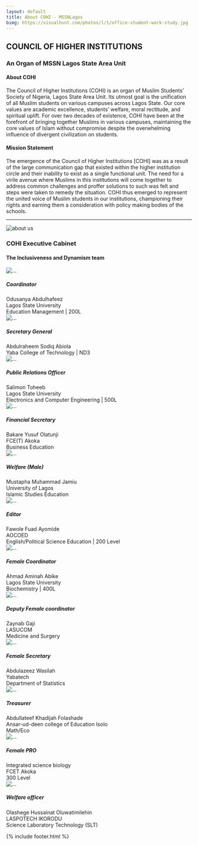 ```yaml
---
layout: default
title: About COHI - MSSNLagos
bimg: https://visualhunt.com/photos/l/1/office-student-work-study.jpg
---
```


<div class="container">
	<div class="text-center mb-5">
		<h2 class="font-weight-bold mt-5">COUNCIL OF HIGHER INSTITUTIONS</h2>
		<h3>An Organ of MSSN Lagos State Area Unit</h3>
	</div>
	<div class="row d-flex justify-content-center">
		<div class="col-md-4">
			<h4 class="mb-3">About COHI</h4>
			<p>The Council of Higher Institutions (COHI) is an organ of Muslim Students’ Society of Nigeria, Lagos State Area Unit. Its utmost goal is the unification of all Muslim students on various campuses across Lagos State. Our core values are academic excellence, students’ welfare, moral rectitude, and spiritual uplift. For over two decades of existence, COHI have been at the forefront of bringing together Muslims in various campuses, maintaining the core values of Islam without compromise despite the overwhelming influence of divergent civilization on students.</p>
		</div>
		<div class="col-md-4">
			<div class="row m-auto">
				<h4 class="mb-3">Mission Statement</h4>
					<p>The emergence of the Council of Higher Institutions [COHI] was as a result of the large communication gap that existed within the higher institution circle and their inability to exist as a single functional unit. The need for a virile avenue where Muslims in this institutions will come together to address common challenges and proffer solutions to such was felt and steps were taken to remedy the situation. COHI thus emerged to represent the united voice of Muslim students in our institutions, championing their rights and earning them a consideration with policy making bodies of the schools. </p>
			</div>
			<hr>
		</div>
		<div class="col-md-4">
			<img src="assets/imgs/img_001.jpg" class="img-fluid" alt="about us">
		</div>
	</div>
	<!-- executives -->
	<div class="text-center mb-5">
		<h3 class=" mt-5">COHI Executive Cabinet</h3>
		<h4 class="text-center">The Inclusiveness and Dynamism team</h4>
	</div>
	<div class="row text-center d-flex justify-content-center"> <!--Executives 1st line-->
		<!-- Team Member 1 -->
		<div class="col-xl-3 col-md-6 mb-4">
		<div class="card border-0 shadow">
			<img src="assets/imgs/team/coordinator.jpeg" class="card-img-top exco" alt="...">
			<div class="card-body text-center">
			<h5 class="card-title mb-0">Coordinator</h5>
			<div class="card-text text-black-50">Odusanya Abdulhafeez</div>
			<div class="card-text text-black-50">Lagos State University</div>
			<div class="card-text text-black-50">Education Management | 200L</div>
			</div>
		</div>
		</div>
		<!-- Team Member 1.1 -->
		<!-- <div class="col-xl-3 col-md-6 mb-4">
		<div class="card border-0 shadow">
			<img src="assets/imgs/team/yusuf.png" class="card-img-top exco" alt="...">
			<div class="card-body text-center">
			<h5 class="card-title mb-0">Deputy Coordinator</h5>
			<div class="card-text text-black-50">Yusuf Oyenikun</div>
			<div class="card-text text-black-50">University of Lagos</div>
			<div class="card-text text-black-50">Fisheries</div>
			</div>
		</div>
		</div> -->
		<!-- Team Member 2 -->
		<div class="col-xl-3 col-md-6 mb-4">
		<div class="card border-0 shadow">
			<img src="assets/imgs/team/secretary_general.jpeg" class="card-img-top exco" alt="...">
			<div class="card-body text-center">
			<h5 class="card-title mb-0">Secretary General</h5>
			<div class="card-text text-black-50">Abdulraheem Sodiq Abiola</div>
			<div class="card-text text-black-50">Yaba College of Technology | ND3</div>
			</div>
		</div>
		</div>
		<!-- Team Member 2.2 -->
		<!-- <div class="col-xl-3 col-md-6 mb-4">
		<div class="card border-0 shadow">
			<img src="assets/imgs/team/saheedd.png" class="card-img-top exco" alt="...">
			<div class="card-body text-center">
			<h5 class="card-title mb-0">Asst. Secretary General</h5>
			<div class="card-text text-black-50">Abdulmaalik Adebayo  </div>
			<div class="card-text text-black-50">Lagos State University, Epe</div>
			<div class="card-text text-black-50">Electrical/Electronic Engineering </div>
			</div>
		</div>
		</div> -->
		<!-- Team Member 3 -->
		<div class="col-xl-3 col-md-6 mb-4">
		<div class="card border-0 shadow">
			<img src="assets/imgs/team/PRO.jpeg" class="card-img-top exco" alt="...">
			<div class="card-body text-center">
			<h5 class="card-title mb-0">Public Relations Officer</h5>
			<div class="card-text text-black-50">Salimon Toheeb </div>
			<div class="card-text text-black-50">Lagos State University</div>
			<div class="card-text text-black-50">Electronics and Computer Engineering | 500L</div>
			</div>
		</div>
		</div>
		<!-- Team Member 4 -->
		<div class="col-xl-3 col-md-6 mb-4">
		<div class="card border-0 shadow">
			<img src="assets/imgs/team/fin_sec.jpeg" class="card-img-top exco" alt="...">
			<div class="card-body text-center">
			<h5 class="card-title mb-0">Financial Secretary</h5>
			<div class="card-text text-black-50">Bakare Yusuf Olatunji</div>
			<div class="card-text text-black-50">FCE(T) Akoka</div>
			<div class="card-text text-black-50">Business Education </div>
			</div>
		</div>
		</div>
		<!-- Team Member 4.5 -->
		<div class="col-xl-3 col-md-6 mb-4">
		<div class="card border-0 shadow">
			<img src="assets/imgs/team/welfare.jpeg" class="card-img-top exco" alt="...">
			<div class="card-body text-center">
			<h5 class="card-title mb-0">Welfare (Male)</h5>
			<div class="card-text text-black-50">Mustapha Muhammad Jamiu</div>
			<div class="card-text text-black-50">University of Lagos</div>
			<div class="card-text text-black-50">Islamic Studies Education</div>
			</div>
		</div>
		</div>
		<!-- Team Member 5 --> 
		<div class="col-xl-3 col-md-6 mb-4">
		<div class="card border-0 shadow">
			<img src="assets/imgs/team/editor.jpeg" class="card-img-top exco" alt="...">
			<div class="card-body text-center">
			<h5 class="card-title mb-0">Editor</h5>
			<div class="card-text text-black-50">Fawole Fuad Ayomide</div>
			<div class="card-text text-black-50">AOCOED</div>
			<div class="card-text text-black-50">English/Political Science Education | 200 Level</div>
			</div>
		</div>
		</div>
	</div>
	<!-- /.row -->
	<div class="row text-center justify-content-center"> <!--Executives 2nd line-->
		<!-- Team Member 6 -->
		<div class="col-xl-3 col-md-6 mb-4">
		<div class="card border-0 shadow">
			<img src="assets/imgs/team/Female_Coordinator.jpeg" class="card-img-top exco" alt="...">
			<div class="card-body text-center">
			<h5 class="card-title mb-0">Female Coordinator</h5>
			<div class="card-text text-black-50">Ahmad Aminah Abike</div>
			<div class="card-text text-black-50">Lagos State University</div>
			<div class="card-text text-black-50">Biochemistry | 400L</div>
			</div>
		</div>
		</div>
		<!-- Team Member 7 -->
		<div class="col-xl-3 col-md-6 mb-4">
		<div class="card border-0 shadow">
			<img src="assets/imgs/team/deputy_female_coordinator.jpeg" class="card-img-top exco" alt="...">
			<div class="card-body text-center">
			<h5 class="card-title mb-0">Deputy Female coordinator</h5>
			<div class="card-text text-black-50">Zaynab Gaji </div>
			<div class="card-text text-black-50">LASUCOM</div>
			<div class="card-text text-black-50">Medicine and Surgery</div>
			</div>
		</div>
		</div>
		<!-- Team Member 8 -->
		<div class="col-xl-3 col-md-6 mb-4">
		<div class="card border-0 shadow">
			<img src="assets/imgs/team/Sister_Secretary.jpeg" class="card-img-top exco" alt="...">
			<div class="card-body text-center">
			<h5 class="card-title mb-0">Female Secretary</h5>
			<div class="card-text text-black-50">Abdulazeez Wasilah </div>
			<div class="card-text text-black-50">Yabatech</div>
			<div class="card-text text-black-50">Department of Statistics</div>
			</div>
		</div>
		</div>
	</div>
	<!-- /.row -->
	<div class="row d-flex justify-content-center"> <!--Executives 3rd line-->
		<!-- Team Member 9 -->
		<div class="col-xl-3 col-md-6 mb-4">
		<div class="card border-0 shadow">
			<img src="assets/imgs/team/treasurer.jpeg" class="card-img-top exco" alt="...">
			<div class="card-body text-center">
			<h5 class="card-title mb-0">Treasurer</h5>
			<div class="card-text text-black-50">Abdullateef Khadijah Folashade</div>
			<div class="card-text text-black-50">Ansar-ud-deen college of Education Isolo</div>
			<div class="card-text text-black-50">Math/Eco</div>
			</div>
		</div>
		</div>
		<!-- Team Member 10 -->
		<div class="col-xl-3 col-md-6 mb-4">
		<div class="card border-0 shadow">
			<img src="assets/imgs/team/PRO_female.jpeg" class="card-img-top exco" alt="...">
			<div class="card-body text-center">
			<h5 class="card-title mb-0">Female PRO</h5>
			<div class="card-text text-black-50">Integrated science biology</div>
			<div class="card-text text-black-50">FCET Akoka</div>
			<div class="card-text text-black-50">300 Level</div>
			</div>
		</div>
		</div>
		<!-- Team Member 11 -->
		<div class="col-xl-3 col-md-6 mb-4">
		<div class="card border-0 shadow">
			<img src="assets/imgs/team/welfare_sister.jpeg" class="card-img-top exco" alt="...">
			<div class="card-body text-center">
			<h5 class="card-title mb-0">Welfare officer</h5>
			<div class="card-text text-black-50">Olashege Hussainat Oluwatimilehin</div>
			<div class="card-text text-black-50">LASPOTECH IKORODU</div>
			<div class="card-text text-black-50">Science Laboratory Technology (SLT)</div>
			</div>
		</div>
		</div>
	</div>
</div>

{% include footer.html %}
